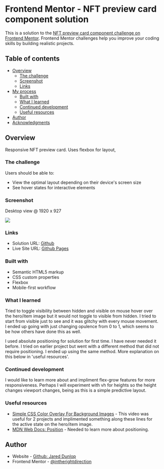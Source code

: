 # Frontend Mentor - NFT preview card component solution

This is a solution to the [NFT preview card component challenge on Frontend Mentor](https://www.frontendmentor.io/challenges/nft-preview-card-component-SbdUL_w0U). Frontend Mentor challenges help you improve your coding skills by building realistic projects. 

## Table of contents

- [Overview](#overview)
  - [The challenge](#the-challenge)
  - [Screenshot](#screenshot)
  - [Links](#links)
- [My process](#my-process)
  - [Built with](#built-with)
  - [What I learned](#what-i-learned)
  - [Continued development](#continued-development)
  - [Useful resources](#useful-resources)
- [Author](#author)
- [Acknowledgments](#acknowledgments)

## Overview

Responsive NFT preview card. Uses flexbox for layout,

### The challenge

Users should be able to:

- View the optimal layout depending on their device's screen size
- See hover states for interactive elements

### Screenshot

Desktop view @ 1920 x 927

![](./screenshot.jpg)

### Links

- Solution URL: [Github](https://github.com/intherightdirection/nft-card)
- Live Site URL: [Github Pages](https://intherightdirection.github.io/nft-card/)

### Built with

- Semantic HTML5 markup
- CSS custom properties
- Flexbox
- Mobile-first workflow

### What I learned

Tried to toggle visibility between hidden and visible on mouse hover over the hero/item image but it would not toggle to visible from hidden. I tried to start from visible just to see and it was glitchy with every mouse movement. I ended up going with just changing opulence from 0 to 1, which seems to be how others have done this as well.

I used absolute positioning for solution for first time. I have never needed it before. I tried on earlier project but went with a different method that did not require positioning. I ended up using the same method. More explanation on this below in 'useful resources'.

### Continued development

I would like to learn more about and impliment flex-grow features for more responsiveness. Perhaps I will experiment with vh for heights so the height changes viewport changes, being as this is a simple predictive layout. 

### Useful resources

- [Simple CSS Color Overlay For Background Images](https://youtu.be/uLvhAJfx3T0) - This video was useful for 2 projects and implimented something along these lines for the active state on the hero/item image.
- [MDN Web Docs: Position](https://developer.mozilla.org/en-US/docs/Web/CSS/position) - Needed to learn more about positioning.

## Author

- Website - [Github: Jared Dunlop](https://github.com/)
- Frontend Mentor - [@intherightdirection](https://www.frontendmentor.io/profile/intherightdirection)
